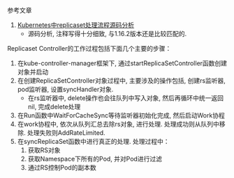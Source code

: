 参考文章

1. [Kubernetes中replicaset处理流程源码分析](https://blog.csdn.net/yan234280533/article/details/78312620)
    - 源码分析, 注释写得十分细致, 与1.16.2版本还是比较匹配的.


Replicaset Controller的工作过程包括下面几个主要的步骤：

1. 在kube-controller-manager框架下, 通过startReplicaSetController函数创建对象并启动
2. 在创建ReplicaSetController对象过程中, 主要涉及的操作包括, 创建rs监听器, pod监听器, 设置syncHandler对象. 
    - 在rs监听器中, delete操作也会往队列中写入对象, 然后再循环中统一返回nil, 完成delete处理
3. 在Run函数中WaitForCacheSync等待监听器初始化完成, 然后启动Work协程
4. 在work协程中, 依次从队列汇总去除rs对象, 进行处理. 处理成功则从队列中移除. 处理失败则AddRateLimited. 
5. 在syncReplicaSet函数中进行真正的处理. 处理过程中：
    1. 获取RS对象
    2. 获取Namespace下所有的Pod, 并对Pod进行过滤
    3. 通过RS控制Pod的副本数

